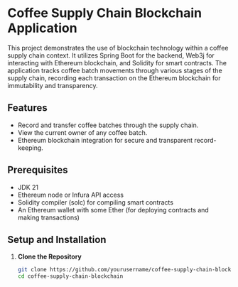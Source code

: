 # Coffee Supply Chain Blockchain Application

This project demonstrates the use of blockchain technology within a coffee supply chain context. It utilizes Spring Boot for the backend, Web3j for interacting with Ethereum blockchain, and Solidity for smart contracts. The application tracks coffee batch movements through various stages of the supply chain, recording each transaction on the Ethereum blockchain for immutability and transparency.

## Features

- Record and transfer coffee batches through the supply chain.
- View the current owner of any coffee batch.
- Ethereum blockchain integration for secure and transparent record-keeping.

## Prerequisites

- JDK 21
- Ethereum node or Infura API access
- Solidity compiler (solc) for compiling smart contracts
- An Ethereum wallet with some Ether (for deploying contracts and making transactions)

## Setup and Installation

1. **Clone the Repository**

   ```sh
   git clone https://github.com/yourusername/coffee-supply-chain-blockchain.git
   cd coffee-supply-chain-blockchain
